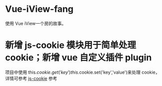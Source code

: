 # Vue-iView-fang
使用 Vue iView一个房的故事。

# 新增 js-cookie 模块用于简单处理 cookie；新增 vue 自定义插件 plugin
项目中使用 this.$cookie.get('key') this.$cookie.set('key','value')来处理 cookie，详情可参考 [js-cookie](https://github.com/js-cookie/js-cookie) 参考


          